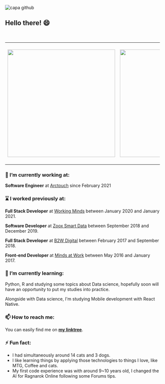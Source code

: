 ![capa github](https://github.com/joaomarcuslf2/joaomarcuslf2/blob/main/capa_perfil.png)

## Hello there! :smile:

<center>
  <table>
    <tr>
        <td>
            <img width="350px" src="https://github-readme-stats.vercel.app/api/top-langs/?username=joaomarcuslf2&hide=html&layout=compact&theme=buefy" />
        </td>
        <td>
            <img width="350px" src="https://github-readme-stats.vercel.app/api?username=joaomarcuslf2&theme=buefy" />
        </td>
    </tr>
  </table>
</center>

### :telescope: I’m currently working at:

**Software Engineer** at [Arctouch](https://arctouch.com/) since February 2021

### :hourglass: I worked previously at:

**Full Stack Developer** at [Working Minds](http://www.wkm.com.br/) between January 2020 and January 2021.

**Software Developer** at [Zoox Smart Data](https://zooxsmart.com/en/) between September 2018 and December 2019.

**Full Stack Developer** at [B2W Digital](https://carreiras.b2w.io/) between February 2017 and September 2018.

**Front-end Developer** at [Minds at Work](http://www.mindsatwork.com.br/) between May 2016 and January 2017.

### :seedling: I’m currently learning:

Python, R and studying some topics about Data science, hopefully soon will have an opportunity to put my studies into practice.

Alongside with Data science, I'm studying Mobile development with React Native.

### :mailbox: How to reach me:

You can easily find me on **[my linktree](https://linktr.ee/joaomarcuslf)**.

### :zap: Fun fact:

- I had simultaneously around 14 cats and 3 dogs.
- I like learning things by applying those technologies to things I love, like MTG, Coffee and cats.
- My first code experience was with around 9~10 years old, I changed the AI for Ragnarok Online following some Forums tips.
